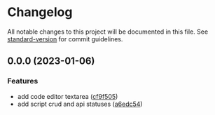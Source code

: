 # Changelog

All notable changes to this project will be documented in this file. See [standard-version](https://github.com/conventional-changelog/standard-version) for commit guidelines.

## 0.0.0 (2023-01-06)


### Features

* add code editor textarea ([cf9f505](https://github.com/robinrullo/api-land-control-center/commit/cf9f505a28af8ef6387ec77978485dffed656e61))
* add script crud and api statuses ([a6edc54](https://github.com/robinrullo/api-land-control-center/commit/a6edc549913ec7381058b7a53f5f95760ee77d7a))

